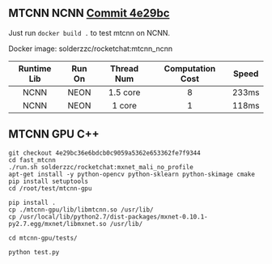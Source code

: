 
## MTCNN NCNN [Commit 4e29bc](https://github.com/solderzzc/fast_ai/commit/4e29bc36e6bdcb0c9059a5362e653362fe7f9344)
Just run `docker build .` to test mtcnn on NCNN.

Docker image: solderzzc/rocketchat:mtcnn_ncnn

| Runtime Lib | Run On | Thread Num |Computation Cost | Speed |
| :---------: |:-----: |:----------:|:---------------:|:-----:|
| NCNN | NEON | 1.5 core | 8 | 233ms |
| NCNN | NEON | 1 core   | 1 | 118ms |
## MTCNN GPU C++

```
git checkout 4e29bc36e6bdcb0c9059a5362e653362fe7f9344
cd fast_mtcnn
./run.sh solderzzc/rocketchat:mxnet_mali_no_profile
apt-get install -y python-opencv python-sklearn python-skimage cmake
pip install setuptools
cd /root/test/mtcnn-gpu

pip install .
cp ./mtcnn-gpu/lib/libmtcnn.so /usr/lib/
cp /usr/local/lib/python2.7/dist-packages/mxnet-0.10.1-py2.7.egg/mxnet/libmxnet.so /usr/lib/

cd mtcnn-gpu/tests/

python test.py
```
